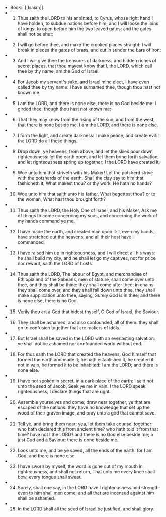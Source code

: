 - Book:: [[Isaiah]]
- 1. Thus saith the LORD to his anointed, to Cyrus, whose right hand I have holden, to subdue nations before him; and I will loose the loins of kings, to open before him the two leaved gates; and the gates shall not be shut;
- 2. I will go before thee, and make the crooked places straight: I will break in pieces the gates of brass, and cut in sunder the bars of iron:
- 3. And I will give thee the treasures of darkness, and hidden riches of secret places, that thou mayest know that I, the LORD, which call thee by thy name, am the God of Israel.
- 4. For Jacob my servant's sake, and Israel mine elect, I have even called thee by thy name: I have surnamed thee, though thou hast not known me.
- 5. I am the LORD, and there is none else, there is no God beside me: I girded thee, though thou hast not known me:
- 6. That they may know from the rising of the sun, and from the west, that there is none beside me. I am the LORD, and there is none else.
- 7. I form the light, and create darkness: I make peace, and create evil: I the LORD do all these things.
- 8. Drop down, ye heavens, from above, and let the skies pour down righteousness: let the earth open, and let them bring forth salvation, and let righteousness spring up together; I the LORD have created it.
- 9. Woe unto him that striveth with his Maker! Let the potsherd strive with the potsherds of the earth. Shall the clay say to him that fashioneth it, What makest thou? or thy work, He hath no hands?
- 10. Woe unto him that saith unto his father, What begettest thou? or to the woman, What hast thou brought forth?
- 11. Thus saith the LORD, the Holy One of Israel, and his Maker, Ask me of things to come concerning my sons, and concerning the work of my hands command ye me.
- 12. I have made the earth, and created man upon it: I, even my hands, have stretched out the heavens, and all their host have I commanded.
- 13. I have raised him up in righteousness, and I will direct all his ways: he shall build my city, and he shall let go my captives, not for price nor reward, saith the LORD of hosts.
- 14. Thus saith the LORD, The labour of Egypt, and merchandise of Ethiopia and of the Sabeans, men of stature, shall come over unto thee, and they shall be thine: they shall come after thee; in chains they shall come over, and they shall fall down unto thee, they shall make supplication unto thee, saying, Surely God is in thee; and there is none else, there is no God.
- 15. Verily thou art a God that hidest thyself, O God of Israel, the Saviour.
- 16. They shall be ashamed, and also confounded, all of them: they shall go to confusion together that are makers of idols.
- 17. But Israel shall be saved in the LORD with an everlasting salvation: ye shall not be ashamed nor confounded world without end.
- 18. For thus saith the LORD that created the heavens; God himself that formed the earth and made it; he hath established it, he created it not in vain, he formed it to be inhabited: I am the LORD; and there is none else.
- 19. I have not spoken in secret, in a dark place of the earth: I said not unto the seed of Jacob, Seek ye me in vain: I the LORD speak righteousness, I declare things that are right.
- 20. Assemble yourselves and come; draw near together, ye that are escaped of the nations: they have no knowledge that set up the wood of their graven image, and pray unto a god that cannot save.
- 21. Tell ye, and bring them near; yea, let them take counsel together: who hath declared this from ancient time? who hath told it from that time? have not I the LORD? and there is no God else beside me; a just God and a Saviour; there is none beside me.
- 22. Look unto me, and be ye saved, all the ends of the earth: for I am God, and there is none else.
- 23. I have sworn by myself, the word is gone out of my mouth in righteousness, and shall not return, That unto me every knee shall bow, every tongue shall swear.
- 24. Surely, shall one say, in the LORD have I righteousness and strength: even to him shall men come; and all that are incensed against him shall be ashamed.
- 25. In the LORD shall all the seed of Israel be justified, and shall glory.
